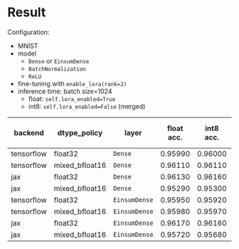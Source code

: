 # Result

Configuration:

- MNIST
- model
  - `Dense` or `EinsumDense`
  - `BatchNormalization`
  - `ReLU`
- fine-tuning with `enable_lora(rank=2)`
- inference time: batch size=1024
  - float: `self.lora_enabled=True`
  - int8: `self.lora_enabled=False` (merged)

|backend|dtype_policy|layer|float acc.|int8 acc.|float inference time|int8 inference time|inference time ratio|
|-|-|-|-|-|-|-|-|
|tensorflow|float32|`Dense`|0.95990|0.96000|0.00395s|0.00198s|0.501|
|tensorflow|mixed_bfloat16|`Dense`|0.96110|0.96110|0.00265s|0.00200s|0.755|
|jax|float32|`Dense`|0.96130|0.96160|0.00304s|0.00132s|0.434|
|jax|mixed_bfloat16|`Dense`|0.95290|0.95300|0.00177s|0.00133s|0.751|
|tensorflow|float32|`EinsumDense`|0.95950|0.95920|0.00384s|0.00188s|0.490|
|tensorflow|mixed_bfloat16|`EinsumDense`|0.95980|0.95970|0.00258s|0.00200s|0.775|
|jax|float32|`EinsumDense`|0.96170|0.96160|0.00302s|0.00132s|0.437|
|jax|mixed_bfloat16|`EinsumDense`|0.95720|0.95680|0.00176s|0.00125s|0.710|

